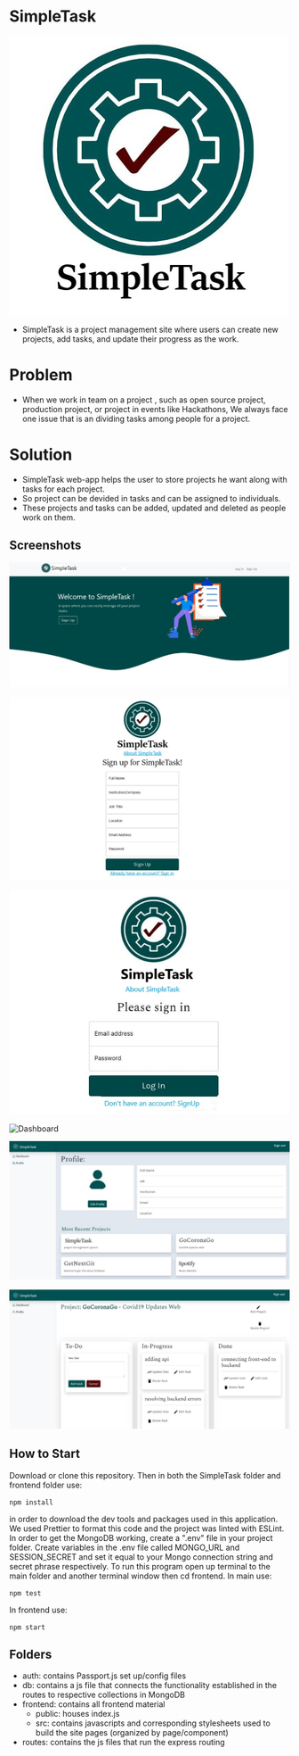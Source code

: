 # SimpleTask

![SimpleTask Logo](/frontend/src/Images/SimpleTask.png)


- SimpleTask is a project management site where users can create new projects, add tasks, and update their progress as the work. 

# Problem
- When we work in team on a project , such as  open source project, production project, or project in events like Hackathons, We always face one issue that is an dividing tasks among people for a project. 


# Solution

- SimpleTask web-app helps the user to store projects he want along with tasks for each project.
- So project can be devided in tasks and can be assigned to individuals.
- These projects and tasks can be added, updated and deleted as people work on them.

## Screenshots

![Landing Page](/frontend/src/Images/landing.jpg?raw=true)

![Sign Up Page](/frontend/src/Images/register.jpg?raw=true)

![Login Page](/frontend/src/Images/login.jpg?raw=true)

![Dashboard](/frontend/src/Images/dashboard.jpg?raw=true)

![Project Page](/frontend/src/Images/profile.jpg?raw=true)

![Profile Page](/frontend/src/Images/project.jpg?raw=true)


## How to Start

Download or clone this repository. Then in both the SimpleTask folder and frontend folder use:

```
npm install
```

in order to download the dev tools and packages used in this application. We used Prettier to format this code and the project was linted with ESLint.
In order to get the MongoDB working, create a ".env" file in your project folder. Create variables in the .env file called MONGO_URL and SESSION_SECRET and set it equal to your Mongo connection string and secret phrase respectively. To run this program open up terminal to the main folder and another terminal window then cd frontend.
In main use:

```
npm test
```

In frontend use:

```
npm start
```

## Folders

- auth: contains Passport.js set up/config files
- db: contains a js file that connects the functionality established in the routes to respective collections in MongoDB
- frontend: contains all frontend material
  - public: houses index.js
  - src: contains javascripts and corresponding stylesheets used to build the site pages (organized by page/component)
- routes: contains the js files that run the express routing